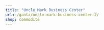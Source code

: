 ```yaml
---
title: "Uncle Mark Business Center"
url: /ganta/uncle-mark-business-center-2/
shop: commodité
---
```

